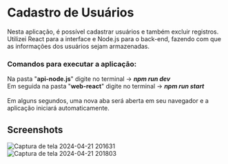 # Cadastro de Usuários

Nesta aplicação, é possível cadastrar usuários e também excluir registros. Utilizei React para a interface e Node.js para o back-end, fazendo com que as informações dos usuários sejam armazenadas.

### Comandos para executar a aplicação:
Na pasta "**api-node.js**" digite no terminal -> ***npm run dev***
<br>
Em seguida na pasta "**web-react**" digite no terminal -> ***npm run start***
<br><br>
Em alguns segundos, uma nova aba será aberta em seu navegador e a aplicação iniciará automaticamente.

## Screenshots

![Captura de tela 2024-04-21 201631](https://github.com/phaelstavares/projeto-Cadastro/assets/77020757/5031deef-d4f4-4567-996c-7743a886cfeb)
![Captura de tela 2024-04-21 201803](https://github.com/phaelstavares/projeto-Cadastro/assets/77020757/ad9afcca-142b-4a09-8d8f-d4b771f9945d)
